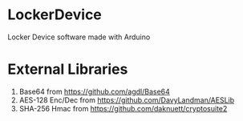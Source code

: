 # LockerDevice
Locker Device software made with Arduino

# External Libraries
1. Base64 from https://github.com/agdl/Base64
2. AES-128 Enc/Dec from https://github.com/DavyLandman/AESLib
3. SHA-256 Hmac from https://github.com/daknuett/cryptosuite2
